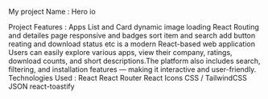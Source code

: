 My project Name : Hero io 

Project Features :
Apps List and Card
dynamic image loading 
React Routing and detailes page 
responsive and badges sort item and  search add button 
reating and download status etc 
is a modern React-based web application 
Users can easily explore various apps, view their company, ratings, download counts, and short descriptions.The platform also includes search, filtering, and installation features — making it interactive and user-friendly.
Technologies Used : 
 React 
React Router
React Icons 
CSS / TailwindCSS 
JSON 
react-toastify
